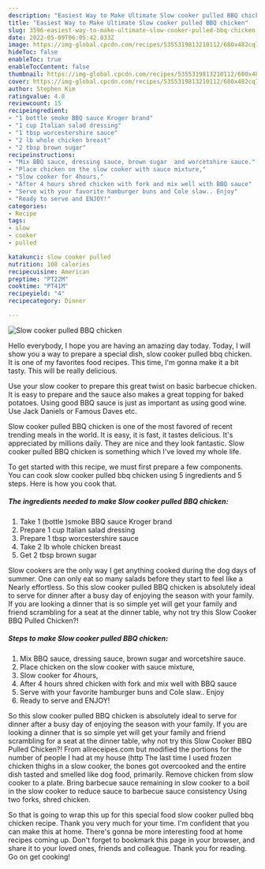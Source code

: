 ```yaml
---
description: "Easiest Way to Make Ultimate Slow cooker pulled BBQ chicken"
title: "Easiest Way to Make Ultimate Slow cooker pulled BBQ chicken"
slug: 3596-easiest-way-to-make-ultimate-slow-cooker-pulled-bbq-chicken
date: 2022-05-09T06:05:42.033Z
image: https://img-global.cpcdn.com/recipes/5355319813210112/680x482cq70/slow-cooker-pulled-bbq-chicken-recipe-main-photo.jpg
hideToc: false
enableToc: true
enableTocContent: false
thumbnail: https://img-global.cpcdn.com/recipes/5355319813210112/680x482cq70/slow-cooker-pulled-bbq-chicken-recipe-main-photo.jpg
cover: https://img-global.cpcdn.com/recipes/5355319813210112/680x482cq70/slow-cooker-pulled-bbq-chicken-recipe-main-photo.jpg
author: Stephen Kim
ratingvalue: 4.8
reviewcount: 15
recipeingredient:
- "1 bottle smoke BBQ sauce Kroger brand"
- "1 cup Italian salad dressing"
- "1 tbsp worcestershire sauce"
- "2 lb whole chicken breast"
- "2 tbsp brown sugar"
recipeinstructions:
- "Mix BBQ sauce, dressing sauce, brown sugar  and worcetshire sauce."
- "Place chicken on the slow cooker with sauce mixture,"
- "Slow cooker for 4hours,"
- "After 4 hours shred chicken with fork and mix well with BBQ sauce"
- "Serve with your favorite hamburger buns and Cole slaw.. Enjoy"
- "Ready to serve and ENJOY!"
categories:
- Recipe
tags:
- slow
- cooker
- pulled

katakunci: slow cooker pulled 
nutrition: 108 calories
recipecuisine: American
preptime: "PT22M"
cooktime: "PT41M"
recipeyield: "4"
recipecategory: Dinner

---
```



![Slow cooker pulled BBQ chicken](https://img-global.cpcdn.com/recipes/5355319813210112/680x482cq70/slow-cooker-pulled-bbq-chicken-recipe-main-photo.jpg)

Hello everybody, I hope you are having an amazing day today. Today, I will show you a way to prepare a special dish, slow cooker pulled bbq chicken. It is one of my favorites food recipes. This time, I'm gonna make it a bit tasty. This will be really delicious.

Use your slow cooker to prepare this great twist on basic barbecue chicken. It is easy to prepare and the sauce also makes a great topping for baked potatoes. Using good BBQ sauce is just as important as using good wine. Use Jack Daniels or Famous Daves etc.

Slow cooker pulled BBQ chicken is one of the most favored of recent trending meals in the world. It is easy, it is fast, it tastes delicious. It's appreciated by millions daily. They are nice and they look fantastic. Slow cooker pulled BBQ chicken is something which I've loved my whole life.


To get started with this recipe, we must first prepare a few components. You can cook slow cooker pulled bbq chicken using 5 ingredients and 5 steps. Here is how you cook that.

<!--inarticleads1-->

##### The ingredients needed to make Slow cooker pulled BBQ chicken:

1. Take 1 (bottle )smoke BBQ sauce Kroger brand
1. Prepare 1 cup Italian salad dressing
1. Prepare 1 tbsp worcestershire sauce
1. Take 2 lb whole chicken breast
1. Get 2 tbsp brown sugar


Slow cookers are the only way I get anything cooked during the dog days of summer. One can only eat so many salads before they start to feel like a Nearly effortless. So this slow cooker pulled BBQ chicken is absolutely ideal to serve for dinner after a busy day of enjoying the season with your family. If you are looking a dinner that is so simple yet will get your family and friend scrambling for a seat at the dinner table, why not try this Slow Cooker BBQ Pulled Chicken?! 

<!--inarticleads2-->

##### Steps to make Slow cooker pulled BBQ chicken:

1. Mix BBQ sauce, dressing sauce, brown sugar  and worcetshire sauce.
1. Place chicken on the slow cooker with sauce mixture,
1. Slow cooker for 4hours,
1. After 4 hours shred chicken with fork and mix well with BBQ sauce
1. Serve with your favorite hamburger buns and Cole slaw.. Enjoy
1. Ready to serve and ENJOY!

So this slow cooker pulled BBQ chicken is absolutely ideal to serve for dinner after a busy day of enjoying the season with your family. If you are looking a dinner that is so simple yet will get your family and friend scrambling for a seat at the dinner table, why not try this Slow Cooker BBQ Pulled Chicken?! From allreceipes.com but modified the portions for the number of people I had at my house (http The last time I used frozen chicken thighs in a slow cooker, the bones got overcooked and the entire dish tasted and smelled like dog food, primarily. Remove chicken from slow cooker to a plate. Bring barbecue sauce remaining in slow cooker to a boil in the slow cooker to reduce sauce to barbecue sauce consistency Using two forks, shred chicken. 

So that is going to wrap this up for this special food slow cooker pulled bbq chicken recipe. Thank you very much for your time. I'm confident that you can make this at home. There's gonna be more interesting food at home recipes coming up. Don't forget to bookmark this page in your browser, and share it to your loved ones, friends and colleague. Thank you for reading. Go on get cooking!
